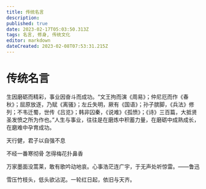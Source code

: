 ```yaml
---
title: 传统名言
description: 
published: true
date: 2023-02-17T05:03:50.313Z
tags: 名言, 修身, 传统文化
editor: markdown
dateCreated: 2023-02-08T07:53:31.215Z
---
```


# 传统名言
生因磨砺而精彩，事业因奋斗而成功。“文王拘而演《周易》；仲尼厄而作《春秋》；屈原放逐，乃赋《离骚》；左丘失明，厥有《国语》；孙子膑脚，《兵法》修列；不韦迁蜀，世传《吕览》；韩非囚秦，《说难》《孤愤》；《诗》三百篇，大抵贤圣发愤之所为作也。”人生与事业，往往是在磨炼中积蓄力量，在磨砺中成熟成长，在磨难中孕育成功。

天行健，君子以自强不息

不经一番寒彻骨 怎得梅花扑鼻香

万家墨面没蒿莱，敢有歌吟动地哀。心事浩茫连广宇，于无声处听惊雷。——鲁迅

雪压竹枝头，低头欲沾泥。一轮红日起，依旧与天齐。

